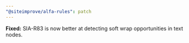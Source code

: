 ```yaml
---
"@siteimprove/alfa-rules": patch
---
```


**Fixed:** SIA-R83 is now better at detecting soft wrap opportunities in text nodes.
